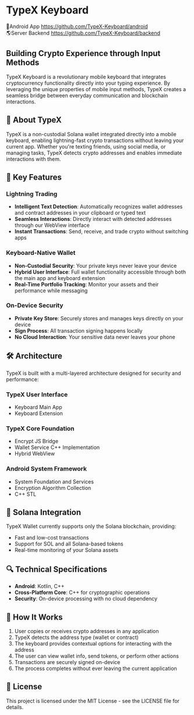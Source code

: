 # TypeX Keyboard

🤖Android App https://github.com/TypeX-Keyboard/android  
🌎Server Backend https://github.com/TypeX-Keyboard/backend

## Building Crypto Experience through Input Methods

TypeX Keyboard is a revolutionary mobile keyboard that integrates cryptocurrency functionality
directly into your typing experience. By leveraging the unique properties of mobile input methods,
TypeX creates a seamless bridge between everyday communication and blockchain interactions.

## 🚀 About TypeX

TypeX is a non-custodial Solana wallet integrated directly into a mobile keyboard, enabling
lightning-fast crypto transactions without leaving your current app. Whether you're texting friends,
using social media, or managing tasks, TypeX detects crypto addresses and enables immediate
interactions with them.

## 🔑 Key Features

### Lightning Trading

- **Intelligent Text Detection**: Automatically recognizes wallet addresses and contract addresses
  in your clipboard or typed text
- **Seamless Interactions**: Directly interact with detected addresses through our WebView interface
- **Instant Transactions**: Send, receive, and trade crypto without switching apps

### Keyboard-Native Wallet

- **Non-Custodial Security**: Your private keys never leave your device
- **Hybrid User Interface**: Full wallet functionality accessible through both the main app and
  keyboard extension
- **Real-Time Portfolio Tracking**: Monitor your assets and their performance while messaging

### On-Device Security

- **Private Key Store**: Securely stores and manages keys directly on your device
- **Sign Process**: All transaction signing happens locally
- **No Cloud Interaction**: Your sensitive data never leaves your phone

## 🛠️ Architecture

TypeX is built with a multi-layered architecture designed for security and performance:

### TypeX User Interface

- Keyboard Main App
- Keyboard Extension

### TypeX Core Foundation

- Encrypt JS Bridge
- Wallet Service C++ Implementation
- Hybrid WebView

### Android System Framework

- System Foundation and Services
- Encryption Algorithm Collection
- C++ STL

## 💎 Solana Integration

TypeX Wallet currently supports only the Solana blockchain, providing:

- Fast and low-cost transactions
- Support for SOL and all Solana-based tokens
- Real-time monitoring of your Solana assets

## 🔍 Technical Specifications

- **Android**: Kotlin, C++
- **Cross-Platform Core**: C++ for cryptographic operations
- **Security**: On-device processing with no cloud dependency

## 🧩 How It Works

1. User copies or receives crypto addresses in any application
2. TypeX detects the address type (wallet or contract)
3. The keyboard provides contextual options for interacting with the address
4. The user can view wallet info, send tokens, or perform other actions
5. Transactions are securely signed on-device
6. The process completes without ever leaving the current application

## 📜 License

This project is licensed under the MIT License - see the LICENSE file for details.
